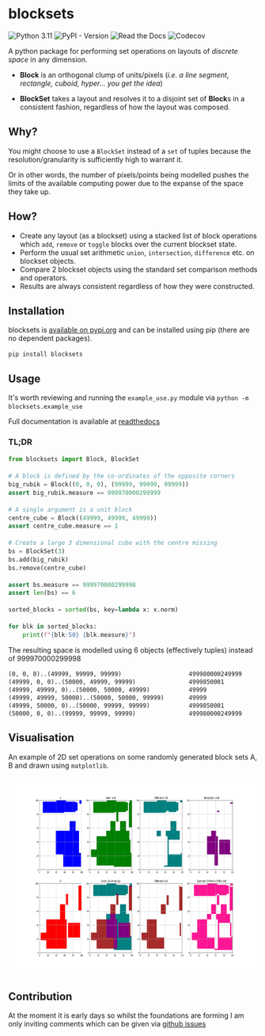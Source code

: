 # blocksets

![Python 3.11](https://img.shields.io/badge/python-3.11-blue.svg)
![PyPI - Version](https://img.shields.io/pypi/v/blocksets)
![Read the Docs](https://img.shields.io/readthedocs/blocksets)
![Codecov](https://img.shields.io/codecov/c/github/daveisagit/blocksets)

A python package for performing set operations on layouts of _discrete
space_ in any dimension.

- **Block** is an orthogonal clump of units/pixels (_i.e. a line segment,
rectangle, cuboid, hyper... you get the idea_)

- **BlockSet** takes a layout and resolves it to a disjoint set of **Block**s in
  a consistent fashion, regardless of how the layout was composed.

## Why?

You might choose to use a `BlockSet` instead of a `set` of tuples because the
resolution/granularity is sufficiently high to warrant it.

Or in other words, the number of pixels/points being modelled pushes the limits
of the available computing power due to the expanse of the space they take up.

## How?

- Create any layout (as a blockset) using a stacked list of block operations
  which `add`, `remove` or `toggle` blocks over the current blockset state.
- Perform the usual set arithmetic `union`, `intersection`, `difference` etc. on
  blockset objects.
- Compare 2 blockset objects using the standard set comparison methods and
  operators.
- Results are always consistent regardless of how they were constructed.

## Installation

blocksets is [available on pypi.org](https://pypi.org/project/blocksets/) and
can be installed using pip (there are no dependent packages).

`pip install blocksets`

## Usage

It's worth reviewing and running the `example_use.py` module via
`python -m blocksets.example_use`

Full documentation is available at [readthedocs](https://blocksets.readthedocs.io/)

### TL;DR

```python
from blocksets import Block, BlockSet

# A block is defined by the co-ordinates of the opposite corners
big_rubik = Block((0, 0, 0), (99999, 99999, 99999)) 
assert big_rubik.measure == 999970000299999

# A single argument is a unit block
centre_cube = Block((49999, 49999, 49999))
assert centre_cube.measure == 1

# Create a large 3 dimensional cube with the centre missing
bs = BlockSet(3)  
bs.add(big_rubik)
bs.remove(centre_cube)

assert bs.measure == 999970000299998
assert len(bs) == 6

sorted_blocks = sorted(bs, key=lambda x: x.norm)

for blk in sorted_blocks:
    print(f"{blk:50} {blk.measure}")
```

The resulting space is modelled using 6 objects (effectively tuples) instead of 999970000299998

```text
(0, 0, 0)..(49999, 99999, 99999)                   499980000249999
(49999, 0, 0)..(50000, 49999, 99999)               4999850001
(49999, 49999, 0)..(50000, 50000, 49999)           49999
(49999, 49999, 50000)..(50000, 50000, 99999)       49999
(49999, 50000, 0)..(50000, 99999, 99999)           4999850001
(50000, 0, 0)..(99999, 99999, 99999)               499980000249999    
```

## Visualisation

An example of 2D set operations on some randomly generated block sets A, B and
drawn using `matplotlib`.

<img
src="https://raw.githubusercontent.com/daveisagit/blocksets/main/assets/example_2d_all_set_operations.png"
width="800" height="400" alt="2D - All Set Operations Example">

## Contribution

At the moment it is early days so whilst the foundations are forming I am only
inviting comments which can be given via [github
issues](https://github.com/daveisagit/blocksets/issues)
